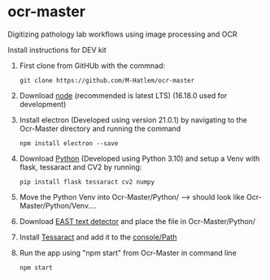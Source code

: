 # ocr-master

Digitizing pathology lab workflows using image processing and OCR

Install instructions for DEV kit
1. First clone from GitHUb with the commnad:


    ```git clone https://github.com/M-Hatlem/ocr-master```
2. Download [node](https://nodejs.org/en/download/) (recommended is latest LTS) (16.18.0 used for development)
3. Install electron (Developed using version 21.0.1) by navigating to the Ocr-Master directory and running the command
    
    ```npm install electron --save```
4. Download [Python](https://www.python.org/downloads/) (Developed using Python 3.10) and setup a Venv with flask, tessaract and CV2 by running:
   
   ```pip install flask tessaract cv2 numpy```
5. Move the Python Venv into Ocr-Master/Python/ --> should look like Ocr-Master/Python/Venv....
6. Download [EAST text detector](https://www.dropbox.com/s/r2ingd0l3zt8hxs/frozen_east_text_detection.tar.gz?dl=1) and place the file in Ocr-Master/Python/
7. Install [Tessaract](https://tesseract-ocr.github.io/tessdoc/Downloads.html) and add it to the [console/Path](https://ironsoftware.com/csharp/ocr/blog/ocr-tools/tesseract-ocr-windows/)
8. Run the app using "npm start" from Ocr-Master in command line
    
    ```npm start```
